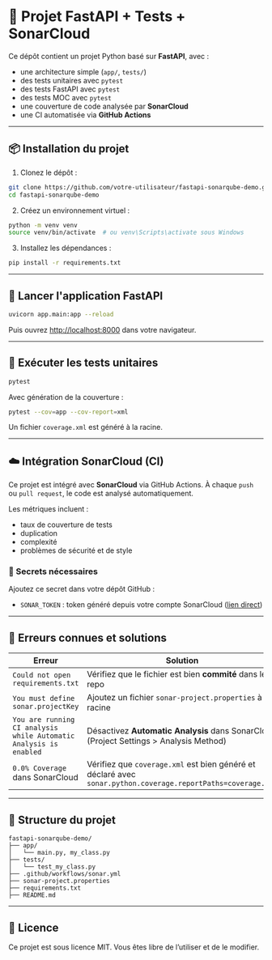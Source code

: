 # 🚀 Projet FastAPI + Tests + SonarCloud

Ce dépôt contient un projet Python basé sur **FastAPI**, avec :
- une architecture simple (`app/`, `tests/`)
- des tests unitaires avec `pytest`
- des tests FastAPI avec `pytest`
- des tests MOC avec `pytest`
- une couverture de code analysée par **SonarCloud**
- une CI automatisée via **GitHub Actions**

---

## 📦 Installation du projet

1. Clonez le dépôt :

```bash
git clone https://github.com/votre-utilisateur/fastapi-sonarqube-demo.git
cd fastapi-sonarqube-demo
````

2. Créez un environnement virtuel :

```bash
python -m venv venv
source venv/bin/activate  # ou venv\Scripts\activate sous Windows
```

3. Installez les dépendances :

```bash
pip install -r requirements.txt
```

---

## 🚀 Lancer l'application FastAPI

```bash
uvicorn app.main:app --reload
```

Puis ouvrez [http://localhost:8000](http://localhost:8000) dans votre navigateur.

---

## 🧪 Exécuter les tests unitaires

```bash
pytest
```

Avec génération de la couverture :

```bash
pytest --cov=app --cov-report=xml
```

Un fichier `coverage.xml` est généré à la racine.

---

## ☁️ Intégration SonarCloud (CI)

Ce projet est intégré avec **SonarCloud** via GitHub Actions. À chaque `push` ou `pull request`, le code est analysé automatiquement.

Les métriques incluent :

* taux de couverture de tests
* duplication
* complexité
* problèmes de sécurité et de style

### 🔐 Secrets nécessaires

Ajoutez ce secret dans votre dépôt GitHub :

* `SONAR_TOKEN` : token généré depuis votre compte SonarCloud ([lien direct](https://sonarcloud.io/account/security))

---

## 🧠 Erreurs connues et solutions

| Erreur                                                            | Solution                                                                                                     |
| ----------------------------------------------------------------- | ------------------------------------------------------------------------------------------------------------ |
| `Could not open requirements.txt`                                 | Vérifiez que le fichier est bien **commité** dans le repo                                                    |
| `You must define sonar.projectKey`                                | Ajoutez un fichier `sonar-project.properties` à la racine                                                    |
| `You are running CI analysis while Automatic Analysis is enabled` | Désactivez **Automatic Analysis** dans SonarCloud (Project Settings > Analysis Method)                       |
| `0.0% Coverage` dans SonarCloud                                   | Vérifiez que `coverage.xml` est bien généré et déclaré avec `sonar.python.coverage.reportPaths=coverage.xml` |

---

## 📁 Structure du projet

```
fastapi-sonarqube-demo/
├── app/
│   └── main.py, my_class.py
├── tests/
│   └── test_my_class.py
├── .github/workflows/sonar.yml
├── sonar-project.properties
├── requirements.txt
├── README.md
```

---

## 📄 Licence

Ce projet est sous licence MIT. Vous êtes libre de l’utiliser et de le modifier.
